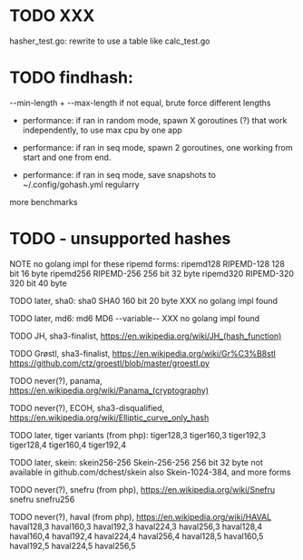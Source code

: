# TODO XXX

hasher_test.go: rewrite to use a table like calc_test.go

# TODO findhash:


--min-length  + --max-length   if not equal, brute force different lengths



* performance: if ran in random mode, spawn X goroutines (?) that work independently,
    to use max cpu by one app

* performance: if ran in seq mode, spawn 2 goroutines, one working from start and one from end.

* performance: if ran in seq mode, save snapshots to ~/.config/gohash.yml regularry


more benchmarks





# TODO - unsupported hashes

NOTE no golang impl for these ripemd forms:
ripemd128     RIPEMD-128          128 bit  16 byte
ripemd256     RIPEMD-256          256 bit  32 byte
ripemd320     RIPEMD-320          320 bit  40 byte

TODO later, sha0:
sha0          SHA0                160 bit  20 byte      XXX no golang impl found

TODO later, md6:
md6           MD6                   --variable--        XXX no golang impl found




TODO JH, sha3-finalist, https://en.wikipedia.org/wiki/JH_(hash_function)

TODO Grøstl, sha3-finalist, https://en.wikipedia.org/wiki/Gr%C3%B8stl
    https://github.com/ctz/groestl/blob/master/groestl.py

TODO never(?), panama, https://en.wikipedia.org/wiki/Panama_(cryptography)

TODO never(?), ECOH, sha3-disqualified, https://en.wikipedia.org/wiki/Elliptic_curve_only_hash


TODO later, tiger variants (from php):
tiger128,3
tiger160,3
tiger192,3
tiger128,4
tiger160,4
tiger192,4

TODO later, skein:
skein256-256  Skein-256-256       256 bit  32 byte
    not available in github.com/dchest/skein
    also Skein-1024-384, and more forms



TODO never(?), snefru (from php), https://en.wikipedia.org/wiki/Snefru
snefru
snefru256

TODO never(?), haval (from php), https://en.wikipedia.org/wiki/HAVAL
haval128,3
haval160,3
haval192,3
haval224,3
haval256,3
haval128,4
haval160,4
haval192,4
haval224,4
haval256,4
haval128,5
haval160,5
haval192,5
haval224,5
haval256,5
